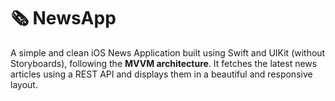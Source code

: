 # 🗞️ NewsApp

A simple and clean iOS News Application built using Swift and UIKit (without Storyboards), following the **MVVM architecture**. It fetches the latest news articles using a REST API and displays them in a beautiful and responsive layout.

